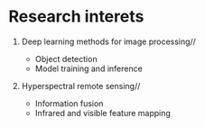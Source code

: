 
Research interets
======
1. Deep learning methods for image processing//
   * Object detection
   * Model training and inference 

2. Hyperspectral remote sensing//
   *  Information fusion
   *  Infrared and visible feature mapping

